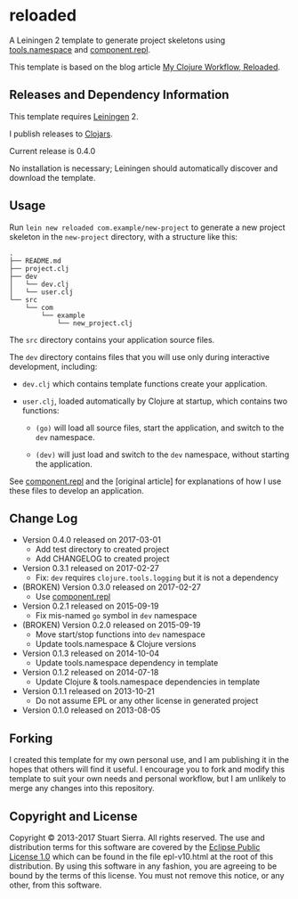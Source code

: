 # reloaded

A Leiningen 2 template to generate project skeletons using
[tools.namespace] and [component.repl].

This template is based on the blog article [My Clojure Workflow, Reloaded].


[tools.namespace]: https://github.com/clojure/tools.namespace
[component.repl]: https://github.com/stuartsierra/component.repl
[My Clojure Workflow, Reloaded]: http://thinkrelevance.com/blog/2013/06/04/clojure-workflow-reloaded


## Releases and Dependency Information

This template requires [Leiningen] 2.

I publish releases to [Clojars].

Current release is 0.4.0

No installation is necessary; Leiningen should automatically discover
and download the template.

[Leiningen]: http://leiningen.org/
[Clojars]: http://clojars.org/


## Usage

Run `lein new reloaded com.example/new-project` to generate a new
project skeleton in the `new-project` directory, with a structure like
this:

    .
    ├── README.md
    ├── project.clj
    ├── dev
    │   └── dev.clj
    │   └── user.clj
    └── src
        └── com
            └── example
                └── new_project.clj

The `src` directory contains your application source files.

The `dev` directory contains files that you will use only during
interactive development, including:

 * `dev.clj` which contains template functions create your
   application.

 * `user.clj`, loaded automatically by Clojure at startup, which
   contains two functions:

   * `(go)` will load all source files, start the application, and
     switch to the `dev` namespace.

   * `(dev)` will just load and switch to the `dev` namespace, without
     starting the application.

See [component.repl] and the [original article] for explanations of
how I use these files to develop an application.

[article]: http://thinkrelevance.com/blog/2013/06/04/clojure-workflow-reloaded


## Change Log

* Version 0.4.0 released on 2017-03-01
  * Add test directory to created project
  * Add CHANGELOG to created project
* Version 0.3.1 released on 2017-02-27
  * Fix: `dev` requires `clojure.tools.logging` but it is not a dependency
* (BROKEN) Version 0.3.0 released on 2017-02-27
  * Use [component.repl]
* Version 0.2.1 released on 2015-09-19
  * Fix mis-named `go` symbol in `dev` namespace
* (BROKEN) Version 0.2.0 released on 2015-09-19
  * Move start/stop functions into `dev` namespace
  * Update tools.namespace & Clojure versions
* Version 0.1.3 released on 2014-10-04
  * Update tools.namespace dependency in template
* Version 0.1.2 released on 2014-07-18
  * Update Clojure & tools.namespace dependencies in template
* Version 0.1.1 released on 2013-10-21
  * Do not assume EPL or any other license in generated project
* Version 0.1.0 released on 2013-08-05


## Forking

I created this template for my own personal use, and I am publishing
it in the hopes that others will find it useful. I encourage you to
fork and modify this template to suit your own needs and personal
workflow, but I am unlikely to merge any changes into this repository.


## Copyright and License

Copyright © 2013-2017 Stuart Sierra. All rights reserved. The use and
distribution terms for this software are covered by the
[Eclipse Public License 1.0] which can be found in the file
epl-v10.html at the root of this distribution. By using this software
in any fashion, you are agreeing to be bound by the terms of this
license. You must not remove this notice, or any other, from this
software.

[Eclipse Public License 1.0]: http://opensource.org/licenses/eclipse-1.0.php
